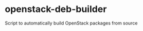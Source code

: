 openstack-deb-builder
=====================

Script to automatically build OpenStack packages from source
